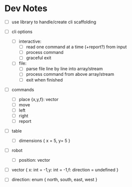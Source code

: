 # Dev Notes

- [ ] use library to handle/create cli scaffolding
- [ ] cli options
  - [ ] interactive:
    - [ ] read one command at a time (+report?) from input
    - [ ] process command
    - [ ] graceful exit
  - [ ] file:
    - [ ] parse file line by line into array/stream
    - [ ] process command from above array/stream
    - [ ] exit when finished

- [ ] commands
  - [ ] place {x,y,f}: vector
  - [ ] move
  - [ ] left
  - [ ] right
  - [ ] report

- [ ] table
  - [ ] dimensions { x = 5, y= 5 }

- [ ] robot
  - [ ] position: vector

- [ ] vector { x: int = -1,y: int = -1,f: direction = undefined }

- [ ] direction: enum { north, south, east, west }


